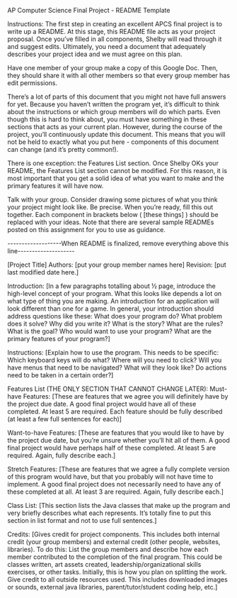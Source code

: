 AP Computer Science Final Project - README Template

Instructions:
The first step in creating an excellent APCS final project is to write up a README. At this stage, this README file acts as your project proposal. Once you’ve filled in all components, Shelby will read through it and suggest edits. Ultimately, you need a document that adequately describes your project idea and we must agree on this plan.

Have one member of your group make a copy of this Google Doc. Then, they should share it with all other members so that every group member has edit permissions.

There’s a lot of parts of this document that you might not have full answers for yet. Because you haven’t written the program yet, it’s difficult to think about the instructions or which group members will do which parts. Even though this is hard to think about, you must have something in these sections that acts as your current plan. However, during the course of the project, you’ll continuously update this document. This means that you will not be held to exactly what you put here - components of this document can change (and it’s pretty common!).

There is one exception: the Features List section. Once Shelby OKs your README, the Features List section cannot be modified. For this reason, it is most important that you get a solid idea of what you want to make and the primary features it will have now.

Talk with your group. Consider drawing some pictures of what you think your project might look like. Be precise. When you’re ready, fill this out together. Each component in brackets below ( [these things] ) should be replaced with your ideas. Note that there are several sample READMEs posted on this assignment for you to use as guidance.

-------------------When README is finalized, remove everything above this line--------------------

[Project Title]
Authors: [put your group member names here]
Revision: [put last modified date here.]

Introduction: 
[In a few paragraphs totalling about ½ page, introduce the high-level concept of your program. What this looks like depends a lot on what type of thing you are making. An introduction for an application will look different than one for a game. In general, your introduction should address questions like these:
What does your program do?
What problem does it solve? Why did you write it?
What is the story?
What are the rules? What is the goal?
Who would want to use your program?
What are the primary features of your program?]

Instructions:
[Explain how to use the program. This needs to be specific: 
Which keyboard keys will do what? 
Where will you need to click? 
Will you have menus that need to be navigated? What will they look like? 
Do actions need to be taken in a certain order?]

Features List (THE ONLY SECTION THAT CANNOT CHANGE LATER):
Must-have Features:
[These are features that we agree you will definitely have by the project due date. A good final project would have all of these completed. At least 5 are required. Each feature should be fully described (at least a few full sentences for each)]
 
 
 
 
 

Want-to-have Features:
[These are features that you would like to have by the project due date, but you’re unsure whether you’ll hit all of them. A good final project would have perhaps half of these completed. At least 5 are required. Again, fully describe each.]
 
 
 
 
 

Stretch Features:
[These are features that we agree a fully complete version of this program would have, but that you probably will not have time to implement. A good final project does not necessarily need to have any of these completed at all. At least 3 are required. Again, fully describe each.]
 
 
 


Class List:
[This section lists the Java classes that make up the program and very briefly describes what each represents. It’s totally fine to put this section in list format and not to use full sentences.]

Credits:
[Gives credit for project components. This includes both internal credit (your group members) and external credit (other people, websites, libraries). To do this:
List the group members and describe how each member contributed to the completion of the final program. This could be classes written, art assets created, leadership/organizational skills exercises, or other tasks. Initially, this is how you plan on splitting the work.
Give credit to all outside resources used. This includes downloaded images or sounds, external java libraries, parent/tutor/student coding help, etc.]

